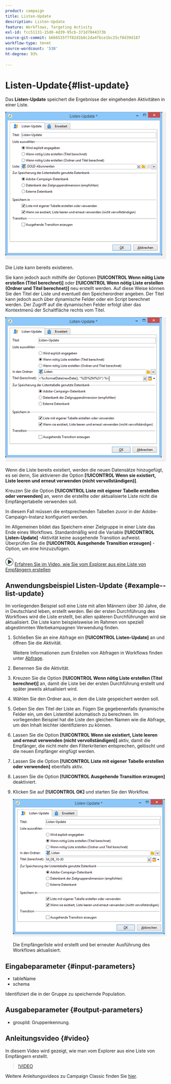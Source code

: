 ```yaml
---
product: campaign
title: Listen-Update
description: Listen-Update
feature: Workflows, Targeting Activity
exl-id: fcc51131-15d0-4d39-95cb-371d7044373b
source-git-commit: b666535f7f82d1b8c2da4fbce1bc25cf8d39d187
workflow-type: tm+mt
source-wordcount: '538'
ht-degree: 93%

---
```


# Listen-Update{#list-update}



Das **Listen-Update** speichert die Ergebnisse der eingehenden Aktivitäten in einer Liste.

![](assets/s_user_segmentation_update_group.png)

Die Liste kann bereits existieren.

Sie kann jedoch auch mithilfe der Optionen **[!UICONTROL Wenn nötig Liste erstellen (Titel berechnet)]** oder **[!UICONTROL Wenn nötig Liste erstellen (Ordner und Titel berechnet)]** neu erstellt werden. Auf diese Weise können Sie den Titel der Liste und eventuell den Speicherordner angeben. Der Titel kann jedoch auch über dynamische Felder oder ein Script berechnet werden. Der Zugriff auf die dynamischen Felder erfolgt über das Kontextmenü der Schaltfläche rechts vom Titel.

![](assets/s_user_segmentation_update_list_calc.png)

Wenn die Liste bereits existiert, werden die neuen Datensätze hinzugefügt, es sei denn, Sie aktivieren die Option **[!UICONTROL Wenn sie existiert, Liste leeren und erneut verwenden (nicht vervollständigen)]**.

Kreuzen Sie die Option **[!UICONTROL Liste mit eigener Tabelle erstellen oder verwenden]** an, wenn die erstellte oder aktualisierte Liste nicht die Empfängertabelle verwenden soll.

In diesem Fall müssen die entsprechenden Tabellen zuvor in der Adobe-Campaign-Instanz konfiguriert werden.

Im Allgemeinen bildet das Speichern einer Zielgruppe in einer Liste das Ende eines Workflows. Standardmäßig wird die Variable **[!UICONTROL Listen-Update]** -Aktivität keine ausgehende Transition aufweist. Überprüfen Sie die **[!UICONTROL Ausgehende Transition erzeugen]** -Option, um eine hinzuzufügen.

![](assets/do-not-localize/how-to-video.png) [Erfahren Sie im Video, wie Sie vom Explorer aus eine Liste von Empfängern erstellen](#video)

## Anwendungsbeispiel Listen-Update {#example--list-update}

Im vorliegenden Beispiel soll eine Liste mit allen Männern über 30 Jahre, die in Deutschland leben, erstellt werden. Bei der ersten Durchführung des Workflows wird die Liste erstellt, bei allen späteren Durchführungen wird sie aktualisiert. Die Liste kann beispielsweise im Rahmen von speziell abgestimmten Werbekampagnen Verwendung finden.

1. Schließen Sie an eine Abfrage ein **[!UICONTROL Listen-Update]** an und öffnen Sie die Aktivität.

   Weitere Informationen zum Erstellen von Abfragen in Workflows finden unter [Abfrage](query.md).

1. Benennen Sie die Aktivität.
1. Kreuzen Sie die Option **[!UICONTROL Wenn nötig Liste erstellen (Titel berechnet)]** an, damit die Liste bei der ersten Durchführung erstellt und später jeweils aktualisiert wird.
1. Wählen Sie den Ordner aus, in dem die Liste gespeichert werden soll.
1. Geben Sie den Titel der Liste an. Fügen Sie gegebenenfalls dynamische Felder ein, um den Listentitel automatisch zu berechnen. Im vorliegenden Beispiel hat die Liste den gleichen Namen wie die Abfrage, um den Inhalt leichter identifizieren zu können.
1. Lassen Sie die Option **[!UICONTROL Wenn sie existiert, Liste leeren und erneut verwenden (nicht vervollständigen)]** aktiv, damit die Empfänger, die nicht mehr den Filterkriterien entsprechen, gelöscht und die neuen Empfänger eingfügt werden.
1. Lassen Sie die Option **[!UICONTROL Liste mit eigener Tabelle erstellen oder verwenden]** ebenfalls aktiv.
1. Lassen Sie die Option **[!UICONTROL Ausgehende Transition erzeugen]** deaktiviert.
1. Klicken Sie auf **[!UICONTROL OK]** und starten Sie den Workflow.

   ![](assets/s_user_segmentation_update_list_calc_example.png)

   Die Empfängerliste wird erstellt und bei erneuter Ausführung des Workflows aktualisiert.

## Eingabeparameter {#input-parameters}

* tableName
* schema

Identifiziert die in der Gruppe zu speichernde Population.

## Ausgabeparameter {#output-parameters}

* groupId: Gruppenkennung.

## Anleitungsvideo {#video}

In diesem Video wird gezeigt, wie man vom Explorer aus eine Liste von Empfängern erstellt.

>[!VIDEO](https://video.tv.adobe.com/v/25602/quality=12)

Weitere Anleitungsvideos zu Campaign Classic finden Sie [hier](https://experienceleague.adobe.com/docs/campaign-classic-learn/tutorials/overview.html?lang=de).
